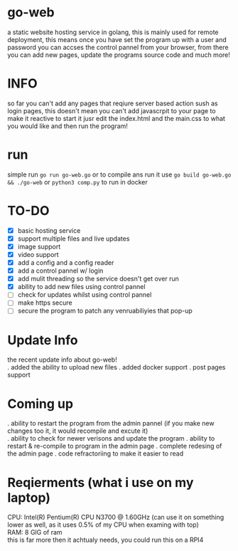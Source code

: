 # go-web
a static website hosting service in golang, this is mainly used for remote deployment, this means once you have set the program up with a user and password
you can accses the control pannel from your browser, from there you can add new pages, update the programs source code and much more!

# INFO
so far you can't add any pages that reqiure server based action sush as login pages, this doesn't mean you can't add javascrpit to your page to make it
reactive
to start it jusr edit the index.html and the main.css to what you would like and then run the program!

# run
simple run `go run go-web.go` or to compile ans run it use `go build go-web.go && ./go-web` or `python3 comp.py` to run in docker

# TO-DO
- [X] basic hosting service
- [X] support multiple files and live updates
- [X] image support
- [X] video support
- [X] add a config and a config reader
- [X] add a control pannel w/ login
- [X] add mulit threading so the service doesn't get over run
- [X] abllity to add new files using control pannel
- [ ] check for updates whilst using control pannel
- [ ] make https secure
- [ ] secure the program to patch any venruabiliyies that pop-up

# Update Info
the recent update info about go-web!  
. added the ability to upload new files
. added docker support
. post pages support
# Coming up
. ability to restart the program from the admin pannel (if you make new changes too it, it would recompile and excute it)  
. ability to check for newer verisons and update the program
. ability to restart & re-compile to program in the admin page
. complete redesing of the admin page
. code refractoriing to make it easier to read

# Reqierments (what i use on my laptop)
CPU: Intel(R) Pentium(R) CPU  N3700  @ 1.60GHz (can use it on something lower as well, as it uses 0.5% of my CPU when examing with top)    
RAM: 8 GIG of ram    
this is far more then it achtualy needs, you could run this on a RPI4    

